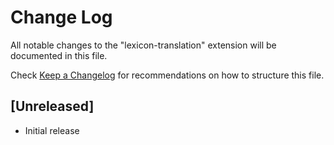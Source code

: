 # Change Log

All notable changes to the "lexicon-translation" extension will be documented in this file.

Check [Keep a Changelog](http://keepachangelog.com/) for recommendations on how to structure this file.

## [Unreleased]

- Initial release
